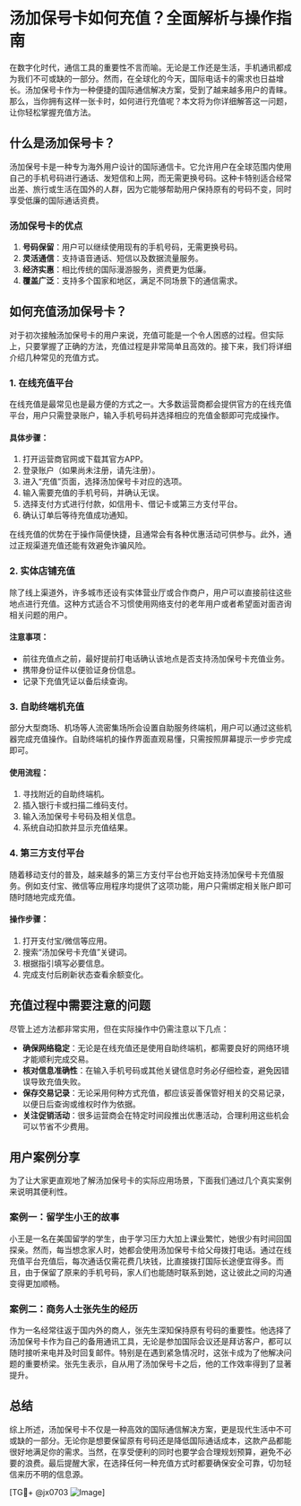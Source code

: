 # 汤加保号卡如何充值？全面解析与操作指南

在数字化时代，通信工具的重要性不言而喻。无论是工作还是生活，手机通讯都成为我们不可或缺的一部分。然而，在全球化的今天，国际电话卡的需求也日益增长。汤加保号卡作为一种便捷的国际通信解决方案，受到了越来越多用户的青睐。那么，当你拥有这样一张卡时，如何进行充值呢？本文将为你详细解答这一问题，让你轻松掌握充值方法。

## 什么是汤加保号卡？

汤加保号卡是一种专为海外用户设计的国际通信卡。它允许用户在全球范围内使用自己的手机号码进行通话、发短信和上网，而无需更换号码。这种卡特别适合经常出差、旅行或生活在国外的人群，因为它能够帮助用户保持原有的号码不变，同时享受低廉的国际通话资费。

### 汤加保号卡的优点

1. **号码保留**：用户可以继续使用现有的手机号码，无需更换号码。
2. **灵活通信**：支持语音通话、短信以及数据流量服务。
3. **经济实惠**：相比传统的国际漫游服务，资费更为低廉。
4. **覆盖广泛**：支持多个国家和地区，满足不同场景下的通信需求。

## 如何充值汤加保号卡？

对于初次接触汤加保号卡的用户来说，充值可能是一个令人困惑的过程。但实际上，只要掌握了正确的方法，充值过程是非常简单且高效的。接下来，我们将详细介绍几种常见的充值方式。

### 1. 在线充值平台

在线充值是最常见也是最方便的方式之一。大多数运营商都会提供官方的在线充值平台，用户只需登录账户，输入手机号码并选择相应的充值金额即可完成操作。

#### 具体步骤：

1. 打开运营商官网或下载其官方APP。
2. 登录账户（如果尚未注册，请先注册）。
3. 进入“充值”页面，选择汤加保号卡对应的选项。
4. 输入需要充值的手机号码，并确认无误。
5. 选择支付方式进行付款，如信用卡、借记卡或第三方支付平台。
6. 确认订单后等待充值成功通知。

在线充值的优势在于操作简便快捷，且通常会有各种优惠活动可供参与。此外，通过正规渠道充值还能有效避免诈骗风险。

### 2. 实体店铺充值

除了线上渠道外，许多城市还设有实体营业厅或合作商户，用户可以直接前往这些地点进行充值。这种方式适合不习惯使用网络支付的老年用户或者希望面对面咨询相关问题的用户。

#### 注意事项：

- 前往充值点之前，最好提前打电话确认该地点是否支持汤加保号卡充值业务。
- 携带身份证件以便验证身份信息。
- 记录下充值凭证以备后续查询。

### 3. 自助终端机充值

部分大型商场、机场等人流密集场所会设置自助服务终端机，用户可以通过这些机器完成充值操作。自助终端机的操作界面直观易懂，只需按照屏幕提示一步步完成即可。

#### 使用流程：

1. 寻找附近的自助终端机。
2. 插入银行卡或扫描二维码支付。
3. 输入汤加保号卡号码及相关信息。
4. 系统自动扣款并显示充值结果。

### 4. 第三方支付平台

随着移动支付的普及，越来越多的第三方支付平台也开始支持汤加保号卡充值服务。例如支付宝、微信等应用程序均提供了这项功能，用户只需绑定相关账户即可随时随地完成充值。

#### 操作步骤：

1. 打开支付宝/微信等应用。
2. 搜索“汤加保号卡充值”关键词。
3. 根据指引填写必要信息。
4. 完成支付后刷新状态查看余额变化。

## 充值过程中需要注意的问题

尽管上述方法都非常实用，但在实际操作中仍需注意以下几点：

- **确保网络稳定**：无论是在线充值还是使用自助终端机，都需要良好的网络环境才能顺利完成交易。
- **核对信息准确性**：在输入手机号码或其他关键信息时务必仔细检查，避免因错误导致充值失败。
- **保存交易记录**：无论采用何种方式充值，都应该妥善保管好相关的交易记录，以便日后查询或维权时作为依据。
- **关注促销活动**：很多运营商会在特定时间段推出优惠活动，合理利用这些机会可以节省不少费用。

## 用户案例分享

为了让大家更直观地了解汤加保号卡的实际应用场景，下面我们通过几个真实案例来说明其便利性。

### 案例一：留学生小王的故事

小王是一名在美国留学的学生，由于学习压力大加上课业繁忙，她很少有时间回国探亲。然而，每当想念家人时，她都会使用汤加保号卡给父母拨打电话。通过在线充值平台充值后，每次通话仅需花费几块钱，比直接拨打国际长途便宜得多。而且，由于保留了原来的手机号码，家人们也能随时联系到她，这让彼此之间的沟通变得更加顺畅。

### 案例二：商务人士张先生的经历

作为一名经常往返于国内外的商人，张先生深知保持原有号码的重要性。他选择了汤加保号卡作为自己的备用通讯工具，无论是参加国际会议还是拜访客户，都可以随时接听来电并及时回复邮件。特别是在遇到紧急情况时，这张卡成为了他解决问题的重要桥梁。张先生表示，自从用了汤加保号卡之后，他的工作效率得到了显著提升。

## 总结

综上所述，汤加保号卡不仅是一种高效的国际通信解决方案，更是现代生活中不可或缺的一部分。无论你是想要保留原有号码还是降低国际通话成本，这款产品都能很好地满足你的需求。当然，在享受便利的同时也要学会合理规划预算，避免不必要的浪费。最后提醒大家，在选择任何一种充值方式时都要确保安全可靠，切勿轻信来历不明的信息源。

[TG💪+ @jx0703 ![Image](https://github.com/user-attachments/assets/dbca1d08-cadb-493c-b0ec-ad6f7a83f270)]